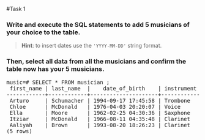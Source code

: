 #Task 1

### Write and execute the SQL statements to add 5 musicians of your choice to the table.

> **Hint**: to insert dates use the `'YYYY-MM-DD'` string format.

### Then, select all data from all the musicians and confirm the table now has your 5 musicians.

<pre>music=# SELECT * FROM musician ;
 first_name | last_name  |    date_of_birth    | instrument 
------------+------------+---------------------+------------
 Arturo     | Schumacher | 1994-09-17 17:45:58 | Trombone
 Chloe      | McDonald   | 1976-04-03 20:20:07 | Voice
 Ella       | Moore      | 1962-02-25 04:30:36 | Saxphone
 Itziar     | McDonald   | 1966-08-11 04:35:48 | Clarinet
 Aaliyah    | Brown      | 1993-08-20 18:26:23 | Clarinet
(5 rows)</pre>